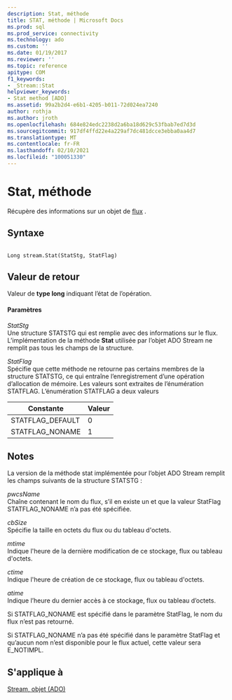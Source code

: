 ```yaml
---
description: Stat, méthode
title: STAT, méthode | Microsoft Docs
ms.prod: sql
ms.prod_service: connectivity
ms.technology: ado
ms.custom: ''
ms.date: 01/19/2017
ms.reviewer: ''
ms.topic: reference
apitype: COM
f1_keywords:
- _Stream::Stat
helpviewer_keywords:
- Stat method [ADO]
ms.assetid: 99a2b2d4-e6b1-4205-b011-72d024ea7240
author: rothja
ms.author: jroth
ms.openlocfilehash: 684e824edc2238d2a6ba18d629c53fbab7ed7d3d
ms.sourcegitcommit: 917df4ffd22e4a229af7dc481dcce3ebba0aa4d7
ms.translationtype: MT
ms.contentlocale: fr-FR
ms.lasthandoff: 02/10/2021
ms.locfileid: "100051330"
---
```

# <a name="stat-method"></a>Stat, méthode
Récupère des informations sur un objet de [flux](./stream-object-ado.md) .  
  
## <a name="syntax"></a>Syntaxe  
  
```  
  
Long stream.Stat(StatStg, StatFlag)  
```  
  
## <a name="return-value"></a>Valeur de retour  
 Valeur de **type long** indiquant l’état de l’opération.  
  
#### <a name="parameters"></a>Paramètres  
 *StatStg*  
 Une structure STATSTG qui est remplie avec des informations sur le flux. L’implémentation de la méthode **Stat** utilisée par l’objet ADO Stream ne remplit pas tous les champs de la structure.  
  
 *StatFlag*  
 Spécifie que cette méthode ne retourne pas certains membres de la structure STATSTG, ce qui entraîne l’enregistrement d’une opération d’allocation de mémoire. Les valeurs sont extraites de l’énumération STATFLAG. L’énumération STATFLAG a deux valeurs  
  
|Constante|Valeur|  
|--------------|-----------|  
|STATFLAG_DEFAULT|0|  
|STATFLAG_NONAME|1|  
  
## <a name="remarks"></a>Notes  
 La version de la méthode stat implémentée pour l’objet ADO Stream remplit les champs suivants de la structure STATSTG :  
  
 *pwcsName*  
 Chaîne contenant le nom du flux, s’il en existe un et que la valeur StatFlag STATFLAG_NONAME n’a pas été spécifiée.  
  
 *cbSize*  
 Spécifie la taille en octets du flux ou du tableau d'octets.  
  
 *mtime*  
 Indique l'heure de la dernière modification de ce stockage, flux ou tableau d'octets.  
  
 *ctime*  
 Indique l'heure de création de ce stockage, flux ou tableau d'octets.  
  
 *atime*  
 Indique l’heure du dernier accès à ce stockage, flux ou tableau d’octets.  
  
 Si STATFLAG_NONAME est spécifié dans le paramètre StatFlag, le nom du flux n’est pas retourné.  
  
 Si STATFLAG_NONAME n’a pas été spécifié dans le paramètre StatFlag et qu’aucun nom n’est disponible pour le flux actuel, cette valeur sera E_NOTIMPL.  
  
## <a name="applies-to"></a>S'applique à  
 [Stream, objet (ADO)](./stream-object-ado.md)